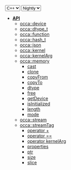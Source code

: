 <div class="api-version-container">
  <select onchange="vm.onLanguageChange(this)">
    <option value="cpp">C++</option>
  </select>
  <select onchange="vm.onVersionChange(this)">
    <option value="nightly">Nightly</option>
  </select>
</div>

- [**API**](/api/)
  - [occa::device](/api/device/)
  - [occa::dtype_t](/api/dtype_t/)
  - [occa::function](/api/function/)
  - [occa::hash_t](/api/hash_t/)
  - [occa::json](/api/json/)
  - [occa::kernel](/api/kernel/)
  - [occa::kernelArg](/api/kernelArg)
  - [occa::memory](/api/memory/)
    - [cast](/api/memory/cast)
    - [clone](/api/memory/clone)
    - [copyFrom](/api/memory/copyFrom)
    - [copyTo](/api/memory/copyTo)
    - [dtype](/api/memory/dtype)
    - [free](/api/memory/free)
    - [getDevice](/api/memory/getDevice)
    - [isInitialized](/api/memory/isInitialized)
    - [length](/api/memory/length)
    - [mode](/api/memory/mode)
  - [occa::stream](/api/stream/)
  - [occa::streamTag](/api/streamTag/)
    - [operator +](/api/memory/operator_add)
    - [operator ==](/api/memory/operator_equals)
    - [operator kernelArg](/api/memory/operator_kernelArg)
    - [properties](/api/memory/properties)
    - [ptr](/api/memory/ptr)
    - [size](/api/memory/size)
    - [slice](/api/memory/slice)
